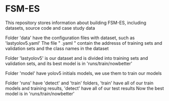 # FSM-ES
This repository stores information about building FSM-ES, including datasets, source code and case study data

Folder 'data' have the configuration files with dataset, such as 'lastyolov5.yaml'
The file "  .yaml " contain the addresss of training sets and validation sets and the class names in the dataset

Folder 'lastyolov5' is our dataset and is divided into training sets and validation sets,  and its best model is in 'runs/train/nowbetter'

Folder 'model' have yolov5 initials models, we use them to train our models

Folder 'runs' have 'detect' and 'train' folders, 'train' have all of our train models and training results, 'detect' have all of our test results
Now the best model is in 'runs/train/nowbetter'

